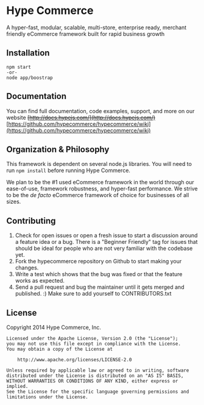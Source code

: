 # Hype Commerce
A hyper-fast, modular, scalable, multi-store, enterprise ready, merchant friendly eCommerce framework built for rapid business growth

## Installation

```
npm start
-or-
node app/boostrap
```

## Documentation

You can find full documentation, code examples, support, and more on our website ~~[http://docs.hypejs.com/](http://docs.hypejs.com/)~~ [https://github.com/hypecommerce/hypecommerce/wiki](https://github.com/hypecommerce/hypecommerce/wiki)

## Organization & Philosophy

This framework is dependent on several node.js libraries. You will need to run `npm install` before running Hype Commerce.

We plan to be the #1 used eCommerce framework in the world through our ease-of-use, framework robustness, and hyper-fast performance. We strive to be the *de facto* eCommerce framework of choice for businesses of all sizes.

## Contributing
1. Check for open issues or open a fresh issue to start a discussion around a feature idea or a bug. There is a "Beginner Friendly" tag for issues that should be ideal for people who are not very familiar with the codebase yet.
2. Fork the hypecommerce repository on Github to start making your changes.
3. Write a test which shows that the bug was fixed or that the feature works as expected.
4. Send a pull request and bug the maintainer until it gets merged and published. :) Make sure to add yourself to CONTRIBUTORS.txt

## License 

Copyright 2014 Hype Commerce, Inc.

	Licensed under the Apache License, Version 2.0 (the "License");
	you may not use this file except in compliance with the License.
	You may obtain a copy of the License at

		http://www.apache.org/licenses/LICENSE-2.0

	Unless required by applicable law or agreed to in writing, software
	distributed under the License is distributed on an "AS IS" BASIS,
	WITHOUT WARRANTIES OR CONDITIONS OF ANY KIND, either express or implied.
	See the License for the specific language governing permissions and
	limitations under the License.